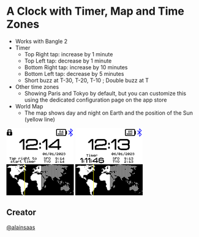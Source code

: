 # A Clock with Timer, Map and Time Zones

* Works with Bangle 2
* Timer
  *  Top Right tap: increase by 1 minute
  *  Top Left tap: decrease by 1 minute
  *  Bottom Right tap: increase by 10 minutes
  *  Bottom Left tap: decrease by 5 minutes
  *  Short buzz at T-30, T-20, T-10 ; Double buzz at T
* Other time zones
  *  Showing Paris and Tokyo by default, but you can customize this using the dedicated configuration page on the app store
* World Map
  *  The map shows day and night on Earth and the position of the Sun (yellow line)

![](screenshot-1.png) ![](screenshot.png)

## Creator
[@alainsaas](https://github.com/alainsaas)
